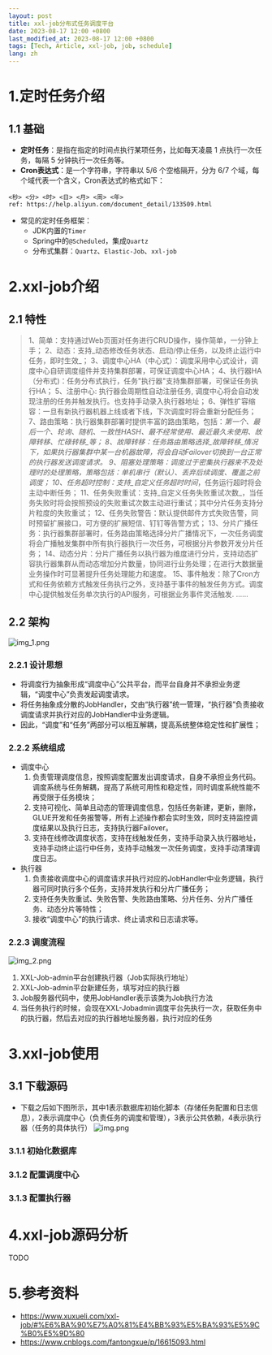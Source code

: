 ```yaml
---
layout: post
title: xxl-job分布式任务调度平台
date: 2023-08-17 12:00 +0800
last_modified_at: 2023-08-17 12:00 +0800
tags: [Tech, Article, xxl-job, job, schedule]
lang: zh
---
```


# 1.定时任务介绍
## 1.1 基础
- **定时任务**：是指在指定的时间点执行某项任务，比如每天凌晨 1 点执行一次任务，每隔 5 分钟执行一次任务等。
- **Cron表达式**：是一个字符串，字符串以 5/6 个空格隔开，分为 6/7 个域，每个域代表一个含义，Cron表达式的格式如下：
```
<秒> <分> <时> <日> <月> <周> <年>
ref: https://help.aliyun.com/document_detail/133509.html
```

- 常见的定时任务框架：
  - JDK内置的`Timer`
  - Spring中的`@Scheduled`，集成`Quartz`
  - 分布式集群：`Quartz`、`Elastic-Job`、`xxl-job`

# 2.xxl-job介绍
## 2.1 特性
> 1、简单：支持通过Web页面对任务进行CRUD操作，操作简单，一分钟上手；
> 2、动态：支持_动态修改任务状态、启动/停止任务，以及终止运行中任务，即时生效_；
> 3、调度中心HA（中心式）：调度采用中心式设计，调度中心自研调度组件并支持集群部署，可保证调度中心HA；
> 4、执行器HA（分布式)：任务分布式执行，任务"执行器"支持集群部署，可保证任务执行HA；
> 5、注册中心: 执行器会周期性自动注册任务, 调度中心将会自动发现注册的任务并触发执行。也支持手动录入执行器地址；
> 6、弹性扩容缩容：一旦有新执行器机器上线或者下线，下次调度时将会重新分配任务；
> 7、路由策略：执行器集群部署时提供丰富的路由策略，包括：_第一个、最后一个、轮询、随机、一致性HASH、最不经常使用、最近最久未使用、故障转移、忙碌转移_等；
> 8、故障转移：任务路由策略选择_故障转移_情况下，如果执行器集群中某一台机器故障，将会自动Failover切换到一台正常的执行器发送调度请求。
> 9、阻塞处理策略：调度过于密集执行器来不及处理时的处理策略，策略包括：单机串行（默认）、丢弃后续调度、覆盖之前调度；
> 10、任务超时控制：支持_自定义任务超时时间_，任务运行超时将会主动中断任务；
> 11、任务失败重试：支持_自定义任务失败重试次数_，当任务失败时将会按照预设的失败重试次数主动进行重试；其中分片任务支持分片粒度的失败重试；
> 12、任务失败警告：默认提供邮件方式失败告警，同时预留扩展接口，可方便的扩展短信、钉钉等告警方式；
> 13、分片广播任务：执行器集群部署时，任务路由策略选择分片广播情况下，一次任务调度将会广播触发集群中所有执行器执行一次任务，可根据分片参数开发分片任务；
> 14、动态分片：分片广播任务以执行器为维度进行分片，支持动态扩容执行器集群从而动态增加分片数量，协同进行业务处理；在进行大数据量业务操作时可显著提升任务处理能力和速度。
> 15、事件触发：除了Cron方式和任务依赖方式触发任务执行之外，支持基于事件的触发任务方式。调度中心提供触发任务单次执行的API服务，可根据业务事件灵活触发.
> ......

## 2.2 架构
![img_1.png](img_1.png)
### 2.2.1 设计思想
- 将调度行为抽象形成“调度中心”公共平台，而平台自身并不承担业务逻辑，“调度中心”负责发起调度请求。
- 将任务抽象成分散的JobHandler，交由“执行器”统一管理，“执行器”负责接收调度请求并执行对应的JobHandler中业务逻辑。
- 因此，“调度”和“任务”两部分可以相互解耦，提高系统整体稳定性和扩展性；
### 2.2.2 系统组成
- 调度中心
  1. 负责管理调度信息，按照调度配置发出调度请求，自身不承担业务代码。调度系统与任务解耦，提高了系统可用性和稳定性，同时调度系统性能不再受限于任务模块；
  2. 支持可视化、简单且动态的管理调度信息，包括任务新建，更新，删除，GLUE开发和任务报警等，所有上述操作都会实时生效，同时支持监控调度结果以及执行日志，支持执行器Failover。
  3. 支持在线修改调度状态，支持在线触发任务，支持手动录入执行器地址，支持手动终止运行中任务，支持手动触发一次任务调度，支持手动清理调度日志。
- 执行器
  1. 负责接收调度中心的调度请求并执行对应的JobHandler中业务逻辑，执行器可同时执行多个任务，支持并发执行和分片广播任务；
  2. 支持任务失败重试、失败告警、失败路由策略、分片任务、分片广播任务、动态分片等特性；
  3. 接收“调度中心”的执行请求、终止请求和日志请求等。
### 2.2.3 调度流程
  ![img_2.png](img_2.png)
  1. XXL-Job-admin平台创建执行器（Job实际执行地址）
  2. XXL-Job-admin平台新建任务，填写对应的执行器
  3. Job服务器代码中，使用JobHandler表示该类为Job执行方法
  4. 当任务执行的时候，会现在XXL-Jobadmin调度平台先执行一次，获取任务中的执行器，然后去对应的执行器地址服务器，执行对应的任务


# 3.xxl-job使用
## 3.1 下载源码
- 下载之后如下图所示，其中1表示数据库初始化脚本（存储任务配置和日志信息），2表示调度中心（负责任务的调度和管理），3表示公共依赖，4表示执行器（任务的具体执行）
![img.png](img.png)
### 3.1.1 初始化数据库
### 3.1.2 配置调度中心
### 3.1.3 配置执行器

# 4.xxl-job源码分析
TODO
# 5.参考资料
- https://www.xuxueli.com/xxl-job/#%E6%BA%90%E7%A0%81%E4%BB%93%E5%BA%93%E5%9C%B0%E5%9D%80
- https://www.cnblogs.com/fantongxue/p/16615093.html
